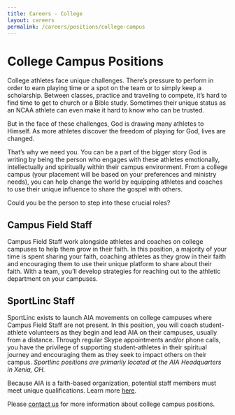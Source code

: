 ```yaml
---
title: Careers - College
layout: careers
permalink: /careers/positions/college-campus
---
```

<div class="row"><div class="col-md-12"><h1 class="p1">College Campus Positions</h1><p></p><p class="p2"><img src="/uploads/careers/image001.jpg" alt="" class="img-responsive pull-right col-md-5" />College athletes face unique challenges. There&rsquo;s pressure to perform in order to earn playing time or a spot on the team<span class="s1"> </span>or to simply keep a scholarship. Between classes, practice and traveling to compete, it&rsquo;s hard to find time to get to church or a Bible study. Sometimes their unique status as an NCAA athlete can even make it hard to know who can be trusted.&nbsp;</p><p class="p3"></p><p class="p3"></p><p class="p2">But in the face of these challenges, God is drawing many athletes to Himself. As more athletes discover the freedom of playing for God, lives are changed.</p><p class="p3"></p><p class="p3"></p><p class="p2">That&rsquo;s why we need you. You can be a part of the bigger story God is writing by being the person who engages with these athletes emotionally, intellectually and spiritually within their campus environment. From a college campus (your placement will be based on your preferences and ministry needs), you can help change the world by equipping athletes and coaches to use their unique influence to share the gospel with others.</p><p class="p3"></p><p class="p3"></p><p class="p2">Could you be the person to step into these crucial roles?</p><p class="p3"></p><p class="p3"></p><h2 class="p2">Campus Field Staff</h2><p class="p3"></p><p class="p2">Campus Field Staff work alongside athletes and coaches on college campuses to help them grow in their faith. In this position, a majority of your time is spent sharing your faith, coaching athletes as they grow in their faith and encouraging them to use their unique platform to share about their faith. With a team, you&rsquo;ll develop strategies for reaching out to the athletic department on your campuses.</p><p class="p3"></p><p class="p3"></p><h2 class="p2">SportLinc Staff</h2><p class="p3"></p><p class="p2">SportLinc exists to launch AIA movements on college campuses where Campus Field Staff are not present. In this position, you will coach student-athlete volunteers as they begin and lead AIA on their campuses, usually from a distance. Through regular Skype appointments and/or phone calls, you have the privilege of supporting student-athletes in their spiritual journey and encouraging them as they seek to impact others on their campus. <i>Sportlinc positions are primarily located at the AIA Headquarters in Xenia, OH.</i></p><p class="p3"></p><p class="p1">Because AIA is a faith-based organization, potential staff members must meet unique qualifications. Learn more <a href="/careers/qualifications"><span class="s1">here</span></a>.&nbsp;</p><p class="p2">Please <a href="mailto:recruiting@athletesinaction.org">contact us</a> <a href="mailto:donna.newman@athletesinaction.org"><span class="s2"></span></a> for more information about college campus positions.</p></div></div>